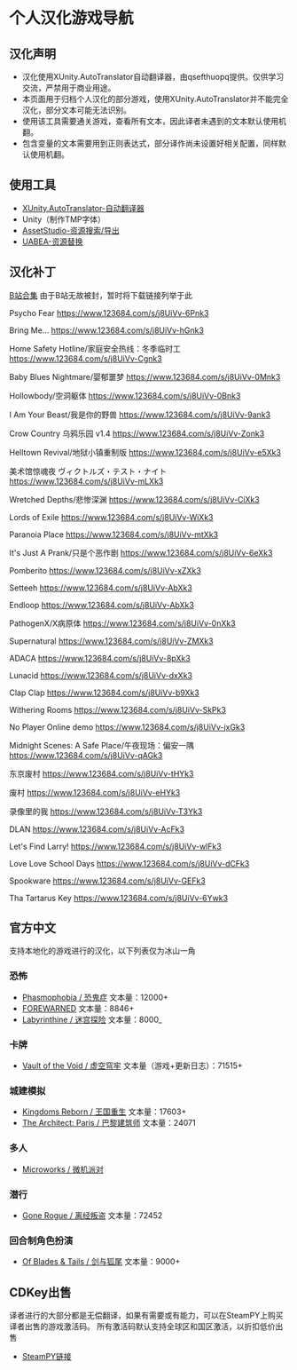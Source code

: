 # 个人汉化游戏导航
## 汉化声明
* 汉化使用XUnity.AutoTranslator自动翻译器，由qsefthuopq提供。仅供学习交流，严禁用于商业用途。
* 本页面用于归档个人汉化的部分游戏，使用XUnity.AutoTranslator并不能完全汉化，部分文本可能无法识别。
* 使用该工具需要通关游戏，查看所有文本，因此译者未遇到的文本默认使用机翻。
* 包含变量的文本需要用到正则表达式，部分译作尚未设置好相关配置，同样默认使用机翻。
## 使用工具
* [XUnity.AutoTranslator-自动翻译器](https://github.com/bbepis/XUnity.AutoTranslator)
* Unity（制作TMP字体）
* [AssetStudio-资源搜索/导出](https://github.com/Perfare/AssetStudio)
* [UABEA-资源替换](https://github.com/nesrak1/UABEA)
## 汉化补丁
[B站合集](https://www.bilibili.com/read/readlist/rl673289)
由于B站无故被封，暂时将下载链接列举于此

Psycho Fear
https://www.123684.com/s/j8UiVv-6Pnk3

Bring Me...
https://www.123684.com/s/j8UiVv-hGnk3

Home Safety Hotline/家庭安全热线：冬季临时工
https://www.123684.com/s/j8UiVv-Cgnk3

Baby Blues Nightmare/婴郁噩梦
https://www.123684.com/s/j8UiVv-0Mnk3

Hollowbody/空洞躯体
https://www.123684.com/s/j8UiVv-0Bnk3

I Am Your Beast/我是你的野兽
https://www.123684.com/s/j8UiVv-9ank3

Crow Country 乌鸦乐园 v1.4
https://www.123684.com/s/j8UiVv-Zonk3

Helltown Revival/地狱小镇重制版
https://www.123684.com/s/j8UiVv-e5Xk3

美术馆惊魂夜 ヴィクトルズ・テスト・ナイト
https://www.123684.com/s/j8UiVv-mLXk3

Wretched Depths/悲惨深渊
https://www.123684.com/s/j8UiVv-CiXk3

Lords of Exile
https://www.123684.com/s/j8UiVv-WiXk3

Paranoia Place
https://www.123684.com/s/j8UiVv-mtXk3

It's Just A Prank/只是个恶作剧
https://www.123684.com/s/j8UiVv-6eXk3

Pomberito
https://www.123684.com/s/j8UiVv-xZXk3

Setteeh
https://www.123684.com/s/j8UiVv-AbXk3

Endloop
https://www.123684.com/s/j8UiVv-AbXk3

PathogenX/X病原体
https://www.123684.com/s/j8UiVv-0nXk3

Supernatural
https://www.123684.com/s/j8UiVv-ZMXk3

ADACA
https://www.123684.com/s/j8UiVv-8pXk3

Lunacid
https://www.123684.com/s/j8UiVv-dxXk3

Clap Clap
https://www.123684.com/s/j8UiVv-b9Xk3

Withering Rooms
https://www.123684.com/s/j8UiVv-SkPk3

No Player Online demo
https://www.123684.com/s/j8UiVv-jxGk3


Midnight Scenes: A Safe Place/午夜现场：偏安一隅
https://www.123684.com/s/j8UiVv-qAGk3

东京废村
https://www.123684.com/s/j8UiVv-tHYk3

废村
https://www.123684.com/s/j8UiVv-eHYk3

录像里的我
https://www.123684.com/s/j8UiVv-T3Yk3

DLAN
https://www.123684.com/s/j8UiVv-AcFk3

Let's Find Larry!
https://www.123684.com/s/j8UiVv-wlFk3

Love Love School Days
https://www.123684.com/s/j8UiVv-dCFk3

Spookware
https://www.123684.com/s/j8UiVv-GEFk3

Tha Tartarus Key
https://www.123684.com/s/j8UiVv-6Ywk3

## 官方中文
支持本地化的游戏进行的汉化，以下列表仅为冰山一角

### 恐怖
* [Phasmophobia / 恐鬼症](https://store.steampowered.com/app/739630/Phasmophobia/) 文本量：12000+
* [FOREWARNED](https://store.steampowered.com/app/1562420/FOREWARNED/) 文本量：8846+
* [Labyrinthine / 迷宫探险](https://store.steampowered.com/app/1302240/Labyrinthine/) 文本量：8000_
### 卡牌
* [Vault of the Void / 虚空穹牢](https://store.steampowered.com/app/1135810/Vault_of_the_Void/) 文本量（游戏+更新日志）：71515+
### 城建模拟
* [Kingdoms Reborn / 王国重生](https://store.steampowered.com/app/1307890/Kingdoms_Reborn/) 文本量：17603+
* [The Architect: Paris / 巴黎建筑师](https://store.steampowered.com/app/1525620/The_Architect_Paris/) 文本量：24071

### 多人
* [Microworks / 微机派对](https://store.steampowered.com/app/1233410/MicroWorks/)
### 潜行
* [Gone Rogue / 离经叛盗](https://store.steampowered.com/app/1803600/Gone_Rogue/) 文本量：72452
### 回合制角色扮演
* [Of Blades & Tails / 剑与狐尾](https://store.steampowered.com/app/1768780/Of_Blades__Tails/) 文本量：9000+

## CDKey出售
译者进行的大部分都是无偿翻译，如果有需要或有能力，可以在SteamPY上购买译者出售的游戏激活码。
所有激活码默认支持全球区和国区激活，以折扣低价出售

* [SteamPY链接](https://steampy.com/share?id=634193707742007296)


